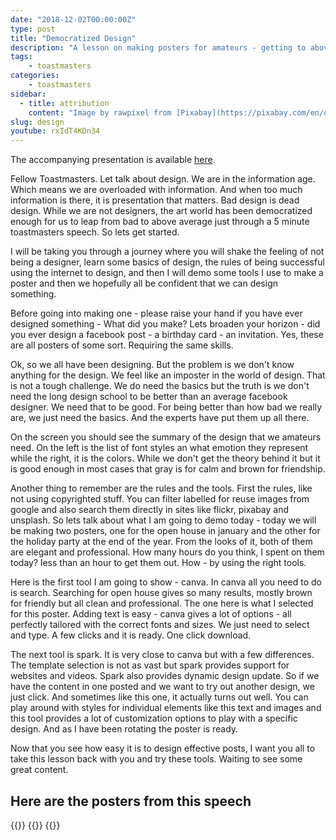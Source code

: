 ```yaml
---
date: "2018-12-02T00:00:00Z"
type: post
title: "Democratized Design"
description: "A lesson on making posters for amateurs - getting to above average in 5 minutes"
tags:
    - toastmasters
categories:
    - toastmasters
sidebar:
  - title: attribution
    content: "Image by rawpixel from [Pixabay](https://pixabay.com/en/desktop-laptop-crafts-still-life-1985856/)"
slug: design
youtube: rxIdT4KDn34
---
```


The accompanying presentation is available [here](Poster.pdf).

Fellow Toastmasters. Let talk about design. We are in the information age. Which means we are overloaded with information. And when too much information is there, it is presentation that matters. Bad design is dead design. While we are not designers, the art world has been democratized enough for us to leap from bad to above average just through a 5 minute toastmasters speech. So lets get started.

I will be taking you through a journey where you will shake the feeling of not being a designer, learn some basics of design, the rules of being successful using the internet to design, and then I will demo some tools I use to make a poster and then we hopefully all be confident that we can design something.

Before going into making one - please raise your hand if you have ever designed something - What did you make? Lets broaden your horizon - did you ever design a facebook post - a birthday card - an invitation. Yes, these are all posters of some sort. Requiring the same skills.

Ok, so we all have been designing. But the problem is we don't know anything for the design. We feel like an imposter in the world of design. That is not a tough challenge. We do need the basics but the truth is we don't need the long design school to be better than an average facebook designer. We need that to be good. For being better than how bad we really are, we just need the basics. And the experts have put them up all there.

On the screen you should see the summary of the design that we amateurs need. On the left is the list of font styles an what emotion they represent while the right, it is the colors. While we don't get the theory behind it but it is good enough in most cases that gray is for calm and brown for friendship.

Another thing to remember are the rules and the tools. First the rules, like not using copyrighted stuff. You can filter labelled for reuse images from google and also search them directly in sites like flickr, pixabay and unsplash. So lets talk about what I am going to demo today - today we will be making two posters, one for the open house in january and the other for the holiday party at the end of the year. From the looks of it, both of them are elegant and professional. How many hours do you think, I spent on them today? less than an hour to get them out. How - by using the right tools.

Here is the first tool I am going to show - canva. In canva all you need to do is search. Searching for open house gives so many results, mostly brown for friendly but all clean and professional. The one here is what I selected for this poster. Adding text is easy - canva gives a lot of options - all perfectly tailored with the correct fonts and sizes. We just need to select and type. A few clicks and it is ready. One click download.

The next tool is spark. It is very close to canva but with a few differences. The template selection is not as vast but spark provides support for websites and videos. Spark also provides dynamic design update. So if we have the content in one posted and we want to try out another design, we just click. And sometimes like this one, it actually turns out well. You can play around with styles for individual elements like this text and images and this tool provides a lot of customization options to play with a specific design. And as I have been rotating the poster is ready.

Now that you see how easy it is to design effective posts, I want you all to take this lesson back with you and try these tools. Waiting to see some great content.

## Here are the posters from this speech
{{<fig alt="Open House Poster" width="824" height="824" src="Poster 1.jpg" title="Open House Poster" class="full" >}}
{{<fig alt="Christmas Poster 1" width="1200" height="630" src="Poster 2.jpg" title="Christmas Poster 1" class="full" >}}
{{<fig alt="Christmas Poster 2" width="1200" height="630" src="Poster 3.jpg" title="Christmas Poster 2" class="full" >}}
